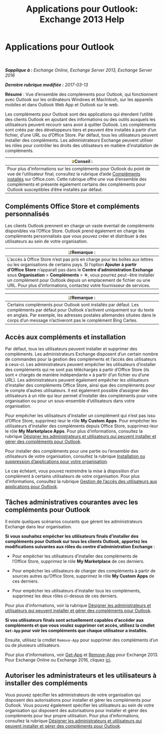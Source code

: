 ﻿---
title: 'Applications pour Outlook: Exchange 2013 Help'
TOCTitle: Applications pour Outlook
ms:assetid: 28b6f2a1-a235-4023-b561-6fd304962775
ms:mtpsurl: https://technet.microsoft.com/fr-fr/library/JJ943753(v=EXCHG.150)
ms:contentKeyID: 52062946
ms.date: 04/27/2018
mtps_version: v=EXCHG.150
ms.translationtype: HT
---

# Applications pour Outlook

 

_**Sapplique à :** Exchange Online, Exchange Server 2013, Exchange Server 2016_

_**Dernière rubrique modifiée :** 2017-03-13_

**Résumé** : Vue d’ensemble des compléments pour Outlook, qui fonctionnent avec Outlook sur les ordinateurs Windows et MacIntosh, sur les appareils mobiles et dans Outlook Web App et Outlook sur le web.

Les compléments pour Outlook sont des applications qui étendent l’utilité des clients Outlook en ajoutant des informations ou des outils auxquels les utilisateurs peuvent recourir sans avoir à quitter Outlook. Les compléments sont créés par des développeurs tiers et peuvent être installés à partir d’un fichier, d’une URL ou d’Office Store. Par défaut, tous les utilisateurs peuvent installer des compléments. Les administrateurs Exchange peuvent utiliser les rôles pour contrôler les droits des utilisateurs en matière d’installation de compléments.

<table>
<thead>
<tr class="header">
<th><img src="images/Bb125224.tip(EXCHG.150).gif" title="Conseil" alt="Conseil" />Conseil :</th>
</tr>
</thead>
<tbody>
<tr class="odd">
<td>Pour plus d’informations sur les compléments pour Outlook du point de vue de l’utilisateur final, consultez la rubrique d’aide <a href="https://go.microsoft.com/fwlink/p/?linkid=2823">Compléments installés</a> sur Office.com. Cette rubrique offre une vue d’ensemble des compléments et présente également certains des compléments pour Outlook susceptibles d’être installés par défaut.</td>
</tr>
</tbody>
</table>


## Compléments Office Store et compléments personnalisés

Les clients Outlook prennent en charge un vaste éventail de compléments disponibles via l’Office Store. Outlook prend également en charge les compléments personnalisés que vous pouvez créer et distribuer à des utilisateurs au sein de votre organisation.

<table>
<thead>
<tr class="header">
<th><img src="images/JJ159664.note(EXCHG.150).gif" title="Remarque" alt="Remarque" />Remarque :</th>
</tr>
</thead>
<tbody>
<tr class="odd">
<td>L’accès à Office Store n’est pas pris en charge pour les boîtes aux lettres ou les organisations de certains pays. Si l’option <strong>Ajouter à partir d’Office Store</strong> n’apparaît pas dans le <strong>Centre d’administration Exchange</strong> sous <strong>Organisation</strong> &gt; <strong>Compléments</strong> &gt; <img src="images/JJ218640.c1e75329-d6d7-4073-a27d-498590bbb558(EXCHG.150).gif" title="Icône Ajouter" alt="Icône Ajouter" />, vous pourrez peut-être installer un complément pour Outlook depuis un emplacement de fichier ou une URL. Pour plus d’informations, contactez votre fournisseur de services.</td>
</tr>
</tbody>
</table>


<table>
<thead>
<tr class="header">
<th><img src="images/JJ159664.note(EXCHG.150).gif" title="Remarque" alt="Remarque" />Remarque :</th>
</tr>
</thead>
<tbody>
<tr class="odd">
<td>Certains compléments pour Outlook sont installés par défaut. Les compléments par défaut pour Outlook s’activent uniquement sur du texte en anglais. Par exemple, les adresses postales allemandes situées dans le corps d’un message n’activeront pas le complément Bing Cartes.</td>
</tr>
</tbody>
</table>


## Accès aux compléments et installation

Par défaut, tous les utilisateurs peuvent installer et supprimer des compléments. Les administrateurs Exchange disposent d’un certain nombre de commandes pour la gestion des compléments et l’accès des utilisateurs à ceux-ci. Les administrateurs peuvent empêcher les utilisateurs d’installer des compléments qui ne sont pas téléchargés à partir d’Office Store (ils sont « chargés de manière indépendante » à partir d’un fichier ou d’une URL). Les administrateurs peuvent également empêcher les utilisateurs d’installer des compléments Office Store, ainsi que des compléments pour le compte d’autres utilisateurs. Il est également possible d’assigner des utilisateurs à un rôle qui leur permet d’installer des compléments pour votre organisation ou pour un sous-ensemble d’utilisateurs dans votre organisation.

Pour empêcher les utilisateurs d’installer un complément qui n’est pas issu d’Office Store, supprimez-leur le rôle **My Custom Apps**. Pour empêcher les utilisateurs d’installer des compléments depuis Office Store, supprimez-leur le rôle **My Marketplace Apps**. Pour plus d’informations, consultez la rubrique [Désigner les administrateurs et utilisateurs qui peuvent installer et gérer des compléments pour Outlook](specify-the-administrators-and-users-who-can-install-and-manage-add-ins-for-outlook-exchange-2013-help.md).

Pour installer des compléments pour une partie ou l’ensemble des utilisateurs de votre organisation, consultez la rubrique [Installation ou suppression d’applications pour votre organisation](install-or-remove-add-ins-for-outlook-for-your-organization-exchange-2013-help.md).

Le cas échéant, vous pouvez restreindre la mise à disposition d’un complément à certains utilisateurs de votre organisation. Pour plus d’informations, consultez la rubrique [Gestion de l’accès des utilisateurs aux applications pour Outlook](manage-user-access-to-add-ins-for-outlook-exchange-online-help.md).

## Tâches administratives courantes avec les compléments pour Outlook

Il existe quelques scénarios courants que gèrent les administrateurs Exchange dans leur organisation.

**Si vous souhaitez empêcher les utilisateurs finals d’installer des compléments pour Outlook sur tous les clients Outlook, apportez les modifications suivantes aux rôles du centre d’administration Exchange** :

  - Pour empêcher les utilisateurs d’installer des compléments de l’Office Store, supprimez le rôle **My Marketplace** de ces derniers.

  - Pour empêcher les utilisateurs de charger des compléments à partir de sources autres qu’Office Store, supprimez le rôle **My Custom Apps** de ces derniers.

  - Pour empêcher les utilisateurs d’installer tous les compléments, supprimez les deux rôles ci-dessus de ces derniers.

Pour plus d’informations, voir la rubrique [Désigner les administrateurs et utilisateurs qui peuvent installer et gérer des compléments pour Outlook](specify-the-administrators-and-users-who-can-install-and-manage-add-ins-for-outlook-exchange-2013-help.md).

**Si vos utilisateurs finals sont actuellement capables d’accéder aux compléments et que vous voulez supprimer cet accès, utilisez la cmdlet `Get-App` pour voir les compléments que chaque utilisateur a installés.**

Ensuite, utilisez la cmdlet `Remove-App` pour supprimer des compléments d’un ou de plusieurs utilisateurs. 

Pour plus d’informations, voir [Get-App](https://technet.microsoft.com/fr-fr/library/jj218673\(v=exchg.150\)) et [Remove-App](https://technet.microsoft.com/fr-fr/library/jj218709\(v=exchg.150\)) pour Exchange 2013. Pour Exchange Online ou Exchange 2016, cliquez [ici](https://go.microsoft.com/fwlink/p/?linkid=8447).

## Autoriser les administrateurs et les utilisateurs à installer des compléments

Vous pouvez spécifier les administrateurs de votre organisation qui disposent des autorisations pour installer et gérer les compléments pour Outlook. Vous pouvez également spécifier les utilisateurs au sein de votre organisation qui disposent des autorisations pour installer et gérer des compléments pour leur propre utilisation. Pour plus d’informations, consultez la rubrique [Désigner les administrateurs et utilisateurs qui peuvent installer et gérer des compléments pour Outlook](specify-the-administrators-and-users-who-can-install-and-manage-add-ins-for-outlook-exchange-2013-help.md).

